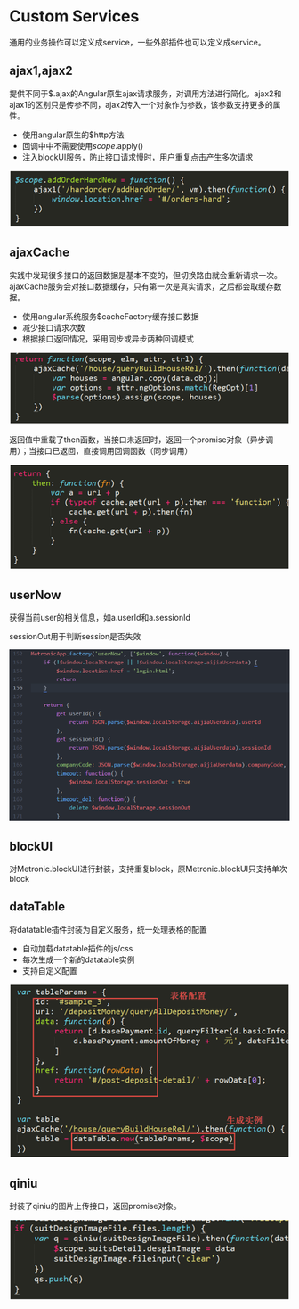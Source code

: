 # Custom Services

通用的业务操作可以定义成service，一些外部插件也可以定义成service。

## ajax1,ajax2

提供不同于$.ajax的Angular原生ajax请求服务，对调用方法进行简化。ajax2和ajax1的区别只是传参不同，ajax2传入一个对象作为参数，该参数支持更多的属性。

* 使用angular原生的$http方法
* 回调中中不需要使用$scope.$apply()
* 注入blockUI服务，防止接口请求慢时，用户重复点击产生多次请求

![test](./images/1.png)

## ajaxCache

实践中发现很多接口的返回数据是基本不变的，但切换路由就会重新请求一次。ajaxCache服务会对接口数据缓存，只有第一次是真实请求，之后都会取缓存数据。

* 使用angular系统服务$cacheFactory缓存接口数据
* 减少接口请求次数
* 根据接口返回情况，采用同步或异步两种回调模式

![test](./images/3.png)

返回值中重载了then函数，当接口未返回时，返回一个promise对象（异步调用）；当接口已返回，直接调用回调函数（同步调用）

![test](./images/2.png)

## userNow

获得当前user的相关信息，如a.userId和a.sessionId

sessionOut用于判断session是否失效

![test](./images/11.png)

## blockUI

对Metronic.blockUI进行封装，支持重复block，原Metronic.blockUI只支持单次block

## dataTable

将datatable插件封装为自定义服务，统一处理表格的配置

* 自动加载datatable插件的js/css
* 每次生成一个新的datatable实例
* 支持自定义配置

![test](./images/4.png)

## qiniu

封装了qiniu的图片上传接口，返回promise对象。

![test](./images/5.png)
